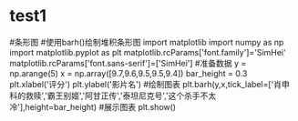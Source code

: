 # test1
#条形图
#使用barh()绘制堆积条形图
import matplotlib
import numpy as np
import matplotlib.pyplot as plt
matplotlib.rcParams['font.family']='SimHei'
matplotlib.rcParams['font.sans-serif']=['SimHei']
#准备数据
y = np.arange(5)
x = np.array([9.7,9.6,9.5,9.5,9.4])
bar_height = 0.3
plt.xlabel('评分')
plt.ylabel('影片名')
#绘制图表
plt.barh(y,x,tick_label=['肖申科的救赎','霸王别姬','阿甘正传','泰坦尼克号','这个杀手不太冷'],height=bar_height)
#展示图表
plt.show()
